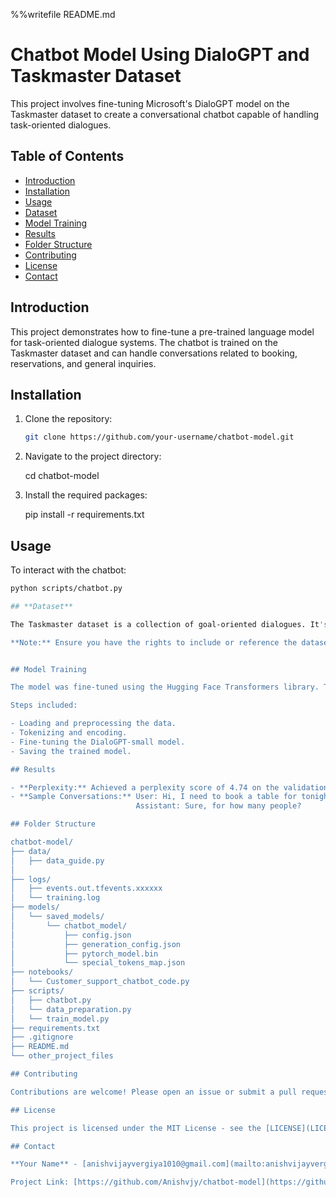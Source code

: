 
%%writefile README.md
# Chatbot Model Using DialoGPT and Taskmaster Dataset

This project involves fine-tuning Microsoft's DialoGPT model on the Taskmaster dataset to create a conversational chatbot capable of handling task-oriented dialogues.

## Table of Contents

- [Introduction](#introduction)
- [Installation](#installation)
- [Usage](#usage)
- [Dataset](#dataset)
- [Model Training](#model-training)
- [Results](#results)
- [Folder Structure](#folder-structure)
- [Contributing](#contributing)
- [License](#license)
- [Contact](#contact)

## Introduction

This project demonstrates how to fine-tune a pre-trained language model for task-oriented dialogue systems. The chatbot is trained on the Taskmaster dataset and can handle conversations related to booking, reservations, and general inquiries.

## Installation

1. Clone the repository:

   ```bash
   git clone https://github.com/your-username/chatbot-model.git

2. Navigate to the project directory:

   cd chatbot-model

3. Install the required packages:

    pip install -r requirements.txt

##  Usage

To interact with the chatbot:

```bash
python scripts/chatbot.py

## **Dataset**

The Taskmaster dataset is a collection of goal-oriented dialogues. It's used to train the chatbot to handle real-world conversations. More information can be found [here](https://github.com/google-research-datasets/Taskmaster).

**Note:** Ensure you have the rights to include or reference the dataset in your project.


## Model Training

The model was fine-tuned using the Hugging Face Transformers library. Training scripts and notebooks are provided in the `notebooks/` and `scripts/` folders.

Steps included:

- Loading and preprocessing the data.
- Tokenizing and encoding.
- Fine-tuning the DialoGPT-small model.
- Saving the trained model.

## Results

- **Perplexity:** Achieved a perplexity score of 4.74 on the validation set.
- **Sample Conversations:** User: Hi, I need to book a table for tonight. 
                            Assistant: Sure, for how many people?

## Folder Structure

chatbot-model/
├── data/
│   ├── data_guide.py
│   
├── logs/
│   ├── events.out.tfevents.xxxxxx
│   └── training.log
├── models/
│   └── saved_models/
│       └── chatbot_model/
│           ├── config.json
│           ├── generation_config.json
│           ├── pytorch_model.bin
│           └── special_tokens_map.json
├── notebooks/
│   └── Customer_support_chatbot_code.py
├── scripts/
│   ├── chatbot.py
│   └── data_preparation.py
│   └── train_model.py
├── requirements.txt
├── .gitignore
├── README.md
└── other_project_files

## Contributing

Contributions are welcome! Please open an issue or submit a pull request for any improvements.

## License

This project is licensed under the MIT License - see the [LICENSE](LICENSE) file for details.

## Contact

**Your Name** - [anishvijayvergiya1010@gmail.com](mailto:anishvijayvergiya1010@gmail.com)

Project Link: [https://github.com/Anishvjy/chatbot-model](https://github.com/Anishvjy/chatbot-model)







